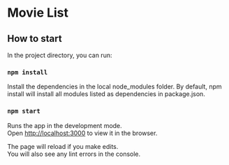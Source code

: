 # Movie List



## How to start

In the project directory, you can run:

### `npm install`

Install the dependencies in the local node_modules folder.
By default, npm install will install all modules listed as dependencies in package.json.

### `npm start`

Runs the app in the development mode.\
Open [http://localhost:3000](http://localhost:3000) to view it in the browser.

The page will reload if you make edits.\
You will also see any lint errors in the console.
